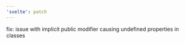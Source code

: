 ```yaml
---
'svelte': patch
---
```


fix: issue with implicit public modifier causing undefined properties in classes
